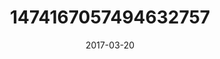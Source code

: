 ---
title: "1474167057494632757"
image: "2017-03-20 07.13.49 1474167057494632757_46248401"
date: "2017-03-20"
type: "photo"
---